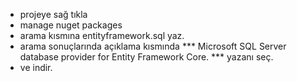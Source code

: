 * projeye sağ tıkla
* manage nuget packages
* arama kısmına entityframework.sql yaz.
* arama sonuçlarında açıklama kısmında *** Microsoft SQL Server database provider for Entity Framework Core. *** yazanı seç.
* ve indir.

